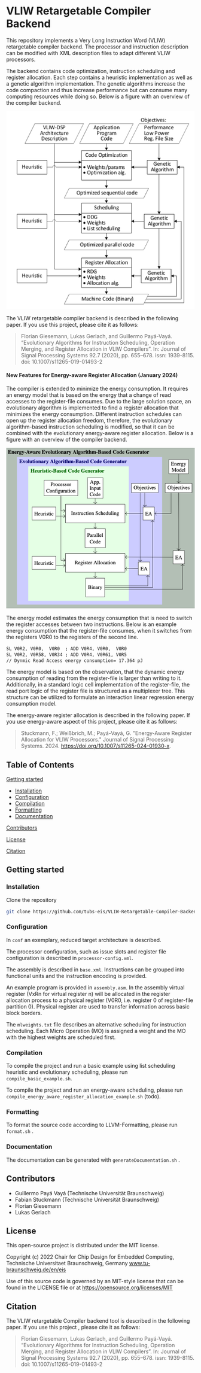 



# VLIW Retargetable Compiler Backend

This repository implements a Very Long Instruction Word (VLIW) retargetable compiler backend. 
The processor and instruction description can be modified with XML description files to adapt different VLIW processors. 

The backend contains code optimization, instruction scheduling and register allocation.
Each step contains a heuristic implementation as well as a genetic algorithm implementation.
The genetic algorithms increase the code compaction and thus increase performance
but can consume many computing resources while doing so.
Below is a figure with an overview of the compiler backend.

![Compiler Overview](CompilerOverview.png)


The VLIW retargetable compiler backend is described in the following paper. If you use this project, please cite it as follows:

> Florian Giesemann, Lukas Gerlach, and Guillermo Payá-Vayá. “Evolutionary Algorithms for
> Instruction Scheduling, Operation Merging, and Register Allocation in VLIW Compilers”. In:
> Journal of Signal Processing Systems 92.7 (2020), pp. 655–678. issn: 1939-8115. doi: 10.1007/s11265-019-01493-2

#### New Features for Energy-aware Register Allocation (January 2024)

The compiler is extended to minimize the energy consumption.
It requires an energy model that is based on the energy that a change of read accesses to the register-file consumes.
Due to the large solution space, an evolutionary algorithm is implemented to find a register allocation that minimizes the energy consumption.
Different instruction schedules can open up the register allocation freedom, therefore, the evolutionary algorithm-based instruction scheduling is modified, so that it can be combined with the evolutionary energy-aware register allocation.
Below is a figure with an overview of the compiler backend.

![Compiler Overview](Compiler-Schematic2.png)

The energy model estimates the energy consumption that is need to switch the register accesses between two instructions.
Below is an example energy consumption that the register-file consumes, when it switches from the registers V0R0 to the registers of the second line.
```
SL V0R2, V0R0,  V0R0  ; ADD V0R4, V0R0,  V0R0
SL V0R2, V0R58, V0R34 ; ADD V0R4, V0R61, V0R5
// Dynmic Read Access energy consumption= 17.364 pJ  
```

The energy model is based on the observation, that the dynamic energy consumption of reading from the register-file is larger than writing to it.
Additionally, in a standard logic cell implementation of the register-file, the read port logic of the register file is structured as a multiplexer tree.
This structure can be utilized to formulate an interaction linear regression energy consumption model.


The energy-aware register allocation is described in the following paper. If you use energy-aware aspect of this project, please cite it as follows:

> Stuckmann, F.; Weißbrich, M.; Payá-Vayá, G. "Energy-Aware Register Allocation for VLIW Processors." Journal of Signal Processing Systems. 2024. https://doi.org/10.1007/s11265-024-01930-x.

## Table of Contents

[Getting started](#Getting-started)

- [Installation](#Installation)
- [Configuration](#Configuration)
- [Compilation](#Compilation)
- [Formatting](#Formatting)
- [Documentation](#Documentation)


[Contributors](#Contributors)

[License](#License)

[Citation](#Citation)

## Getting started

### Installation
Clone the repository
```bash
git clone https://github.com/tubs-eis/VLIW-Retargetable-Compiler-Backend.git
```


### Configuration
In `conf` an exemplary, reduced target architecture is described.

The processor configuration, such as issue slots and register file configuration is described in `processor-config.xml`.

The assembly is described in `base.xml`. 
Instructions can be grouped into functional units and the instruction encoding is provided.

An example program is provided in `assembly.asm`. 
In the assembly virtual register (VxRn for virtual register n) will be allocated in the register allocation process to a physical register (V0R0, i.e. register 0 of register-file partition 0).
Physical register are used to transfer information across basic block borders.

The `mlweights.txt` file describes an alternative scheduling for instruction scheduling.
Each Micro Operation (MO) is assigned a weight and the MO with the highest weights are scheduled first.


### Compilation

To compile the project and run a basic example using list scheduling heuristic and evolutionary scheduling, please run `compile_basic_example.sh`.

To compile the project and run an energy-aware scheduling, please run `compile_energy_aware_register_allocation_example.sh` (todo).


### Formatting
To format the source code according to LLVM-Formatting, please run `format.sh` .

### Documentation
The documentation can be generated with `generateDocumentation.sh` .




## Contributors

- Guillermo Payá Vayá (Technische Universität Braunschweig)
- Fabian Stuckmann (Technische Universität Braunschweig)
- Florian Giesemann 
- Lukas Gerlach

## License

This open-source project is distributed under the MIT license.

Copyright (c) 2022 Chair for Chip Design for Embedded Computing,
Technische Universitaet Braunschweig, Germany
www.tu-braunschweig.de/en/eis

Use of this source code is governed by an MIT-style
license that can be found in the LICENSE file or at
https://opensource.org/licenses/MIT

## Citation
The VLIW retargetable Compiler backend tool is described in the following paper. If you use this project , please cite it as follows:

> Florian Giesemann, Lukas Gerlach, and Guillermo Payá-Vayá. “Evolutionary Algorithms for
> Instruction Scheduling, Operation Merging, and Register Allocation in VLIW Compilers”. In:
> Journal of Signal Processing Systems 92.7 (2020), pp. 655–678. issn: 1939-8115. doi: 10.1007/s11265-019-01493-2

